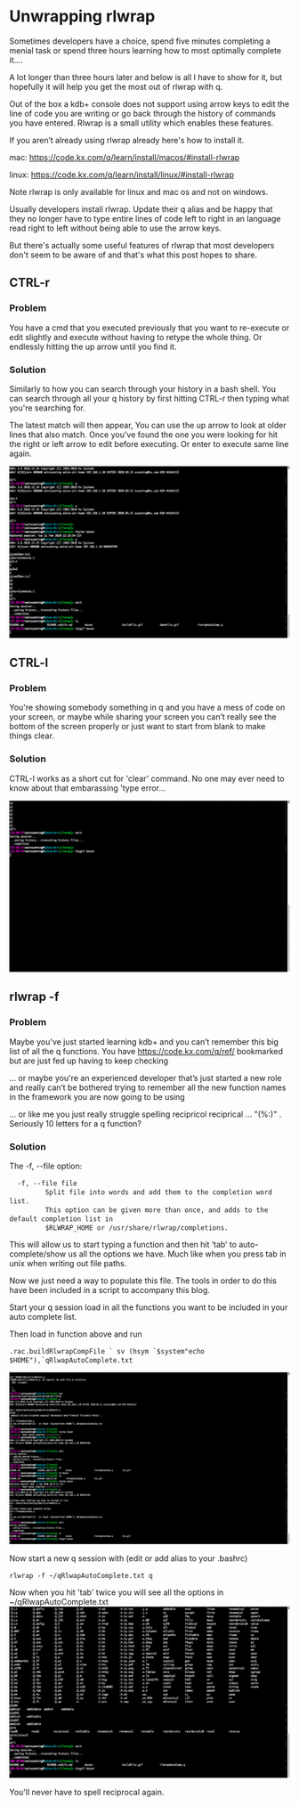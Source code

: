 # Unwrapping rlwrap
Sometimes developers have a choice, spend five minutes completing a menial task or spend three hours learning how to most optimally complete it....

A lot longer than three hours later and below is all I have to show for it, but hopefully it will help you get the most out of rlwrap with q.

Out of the box a kdb+ console does not support using arrow keys to edit the line of code you are writing or go back through the history of commands you have entered. Rlwrap is a small utility which enables these features.

If you aren’t already using rlwrap already here's how to install it.

mac: https://code.kx.com/q/learn/install/macos/#install-rlwrap 

linux: https://code.kx.com/q/learn/install/linux/#install-rlwrap 

Note rlwrap is only available for linux and mac os and not on windows.

Usually developers install rlwrap. Update their q alias and be happy that they no longer have to type entire lines of code left to right in an language read right to left without being able to use the arrow keys.

But there's actually some useful features of rlwrap that most developers don't seem to be aware of and that's what this post hopes to share.

## CTRL-r

### Problem
You have a cmd that you executed previously that you want to re-execute or edit slightly and execute without having to retype the whole thing. Or endlessly hitting the up arrow until you find it.

### Solution
Similarly to how you can search through your history in a bash shell. You can search through all your q history by first hitting CTRL-r then typing what you're searching for.

The latest match will then appear, You can use the up arrow to look at older lines that also match. Once you've found the one you were looking for hit the right or left arrow to edit before executing. Or enter to execute same line again.


![Demonstration of ctrl-r](ctrlr.gif)

## CTRL-l

### Problem
You're showing somebody something in q and you have a mess of code on your screen, or maybe while sharing your screen you can’t really see the bottom of the screen properly or just want to start from blank to make things clear.

### Solution
CTRL-l works as a short cut for 'clear' command. No one may ever need to know about that embarassing 'type error...

![Demonstration of ctrl-r](ctrll.gif)

## rlwrap -f 

### Problem
Maybe you've just started learning kdb+ and you can’t remember this big list of all the q functions. You have https://code.kx.com/q/ref/ bookmarked but are just fed up having to keep checking

... or maybe you're an experienced developer that’s just started a new role and really can’t be bothered trying to remember all the new function names in the framework you are now going to be using

... or like me you just really struggle spelling recipricol reciprical ... "(%:)" . Seriously 10 letters for a q function?

### Solution

The -f, --file option:
```
  -f, --file file
         Split file into words and add them to the completion word list. 
         This option can be given more than once, and adds to the default completion list in 
         $RLWRAP_HOME or /usr/share/rlwrap/completions.

```

This will allow us to start typing a function and then hit ‘tab’ to auto-complete/show us all the options we have. Much like when you press tab in unix when writing out file paths.

Now we just need a way to populate this file. The tools in order to do this have been included in a script to accompany this blog.

Start your q session load in all the functions you want to be included in your auto complete list.

Then load in function above and run

```
.rac.buildRlwrapCompFile ` sv (hsym `$system"echo $HOME"),`qRlwapAutoComplete.txt
```

![Demonstration of running build script](buildFile.gif)

Now start a new q session with (edit or add alias to your .bashrc)


```
rlwrap -f ~/qRlwapAutoComplete.txt q
```

Now when you hit 'tab' twice you will see all the options in ~/qRlwapAutoComplete.txt 
![Demonstration of rlwrap -f ](demoFile.gif)

You'll never have to spell reciprocal again.


